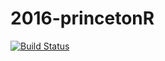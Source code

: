 # 2016-princetonR
[![Build Status](https://travis-ci.org/machow/2016-princetonR.svg)](https://travis-ci.org/machow/2016-princetonR)
